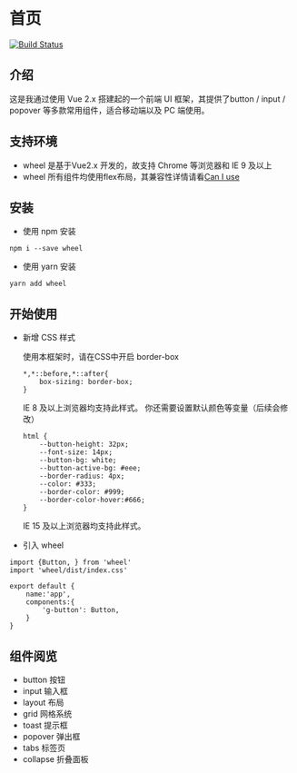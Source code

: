 # 首页

[![Build Status](https://www.travis-ci.org/carxinho/wheel.svg?branch=master)](https://www.travis-ci.org/carxinho/wheel)

## 介绍
这是我通过使用 Vue 2.x 搭建起的一个前端 UI 框架，其提供了button / input / popover 等多款常用组件，适合移动端以及 PC 端使用。

## 支持环境
- wheel 是基于Vue2.x 开发的，故支持 Chrome 等浏览器和 IE 9 及以上
- wheel 所有组件均使用flex布局，其兼容性详情请看[Can I use](https://caniuse.com/#search=flex)

## 安装
- 使用 npm 安装
```
npm i --save wheel
```

- 使用 yarn 安装
```
yarn add wheel
```

## 开始使用

- 新增 CSS 样式

    使用本框架时，请在CSS中开启 border-box

    ```
    *,*::before,*::after{
        box-sizing: border-box;
    }
    ```
    IE 8 及以上浏览器均支持此样式。
    你还需要设置默认颜色等变量（后续会修改）
    ```
    html {
        --button-height: 32px;
        --font-size: 14px;
        --button-bg: white;
        --button-active-bg: #eee;
        --border-radius: 4px;
        --color: #333;
        --border-color: #999;
        --border-color-hover:#666;
    }
    ```
    IE 15 及以上浏览器均支持此样式。

- 引入 wheel
```
import {Button, } from 'wheel'
import 'wheel/dist/index.css'

export default {
    name:'app',
    components:{
        'g-button': Button,
    }
}
```

## 组件阅览

- button 按钮
- input 输入框
- layout 布局
- grid 网格系统
- toast 提示框
- popover 弹出框
- tabs 标签页
- collapse 折叠面板
